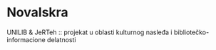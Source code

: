 # NovaIskra
UNILIB &amp; JeRTeh :: projekat u oblasti kulturnog nasleđa i bibliotečko-informacione delatnosti 
